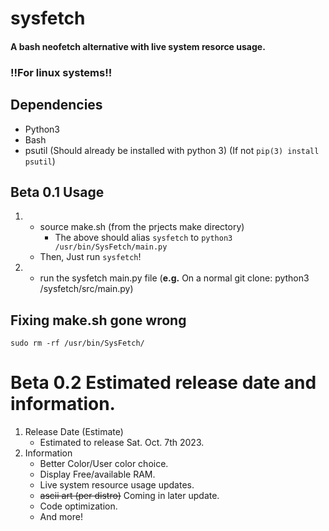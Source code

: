 # sysfetch
#### A **bash** neofetch alternative with live system resorce usage.

### !!For linux systems!!

## Dependencies
- Python3
- Bash
- psutil (Should already be installed with python 3) (If not ```pip(3) install psutil```)

## Beta 0.1 Usage
1. 
    - source make.sh (from the prjects make directory)
        - The above should alias ```sysfetch``` to ```python3 /usr/bin/SysFetch/main.py```
    - Then, Just run ```sysfetch```!
2.  
    - run the sysfetch main.py file (**e.g.** On a normal git clone: python3 /sysfetch/src/main.py)
## Fixing make.sh gone wrong
```sudo rm -rf /usr/bin/SysFetch/```

# Beta 0.2 Estimated release date and information.
1. Release Date (Estimate)
   - Estimated to release Sat. Oct. 7th 2023.
2. Information
   - Better Color/User color choice.
   - Display Free/available RAM.
   - Live system resource usage updates.
   - ~~ascii art (per distro)~~ Coming in later update.
   - Code optimization.
   - And more!
